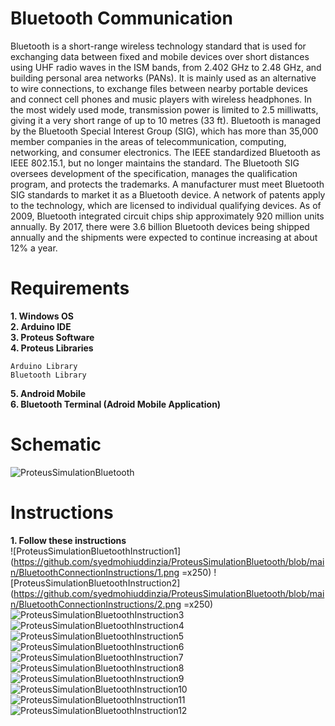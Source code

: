 # Bluetooth Communication

Bluetooth is a short-range wireless technology standard that is used for exchanging data between fixed and mobile devices over short distances using UHF radio waves in the ISM bands, from 2.402 GHz to 2.48 GHz, and building personal area networks (PANs). It is mainly used as an alternative to wire connections, to exchange files between nearby portable devices and connect cell phones and music players with wireless headphones. In the most widely used mode, transmission power is limited to 2.5 milliwatts, giving it a very short range of up to 10 metres (33 ft).
Bluetooth is managed by the Bluetooth Special Interest Group (SIG), which has more than 35,000 member companies in the areas of telecommunication, computing, networking, and consumer electronics. The IEEE standardized Bluetooth as IEEE 802.15.1, but no longer maintains the standard. The Bluetooth SIG oversees development of the specification, manages the qualification program, and protects the trademarks. A manufacturer must meet Bluetooth SIG standards to market it as a Bluetooth device. A network of patents apply to the technology, which are licensed to individual qualifying devices. As of 2009, Bluetooth integrated circuit chips ship approximately 920 million units annually. By 2017, there were 3.6 billion Bluetooth devices being shipped annually and the shipments were expected to continue increasing at about 12% a year.

# Requirements

**1. Windows OS** </br>
**2. Arduino IDE** </br>
**3. Proteus Software** </br>
**4. Proteus Libraries** </br>
```
Arduino Library
Bluetooth Library
```
**5. Android Mobile** </br>
**6. Bluetooth Terminal (Adroid Mobile Application)** </br>

# Schematic

![ProteusSimulationBluetooth](https://github.com/syedmohiuddinzia/RemoteIR/blob/main/RemoteIR.png)

# Instructions

**1. Follow these instructions** </br>
![ProteusSimulationBluetoothInstruction1](https://github.com/syedmohiuddinzia/ProteusSimulationBluetooth/blob/main/BluetoothConnectionInstructions/1.png =x250)
![ProteusSimulationBluetoothInstruction2](https://github.com/syedmohiuddinzia/ProteusSimulationBluetooth/blob/main/BluetoothConnectionInstructions/2.png =x250)
![ProteusSimulationBluetoothInstruction3](https://github.com/syedmohiuddinzia/ProteusSimulationBluetooth/blob/main/BluetoothConnectionInstructions/3.png)
![ProteusSimulationBluetoothInstruction4](https://github.com/syedmohiuddinzia/ProteusSimulationBluetooth/blob/main/BluetoothConnectionInstructions/4.png)
![ProteusSimulationBluetoothInstruction5](https://github.com/syedmohiuddinzia/ProteusSimulationBluetooth/blob/main/BluetoothConnectionInstructions/5.png)
![ProteusSimulationBluetoothInstruction6](https://github.com/syedmohiuddinzia/ProteusSimulationBluetooth/blob/main/BluetoothConnectionInstructions/6.png)
![ProteusSimulationBluetoothInstruction7](https://github.com/syedmohiuddinzia/ProteusSimulationBluetooth/blob/main/BluetoothConnectionInstructions/7.png)
![ProteusSimulationBluetoothInstruction8](https://github.com/syedmohiuddinzia/ProteusSimulationBluetooth/blob/main/BluetoothConnectionInstructions/8.png)
![ProteusSimulationBluetoothInstruction9](https://github.com/syedmohiuddinzia/ProteusSimulationBluetooth/blob/main/BluetoothConnectionInstructions/9.png)
![ProteusSimulationBluetoothInstruction10](https://github.com/syedmohiuddinzia/ProteusSimulationBluetooth/blob/main/BluetoothConnectionInstructions/10.png)
![ProteusSimulationBluetoothInstruction11](https://github.com/syedmohiuddinzia/ProteusSimulationBluetooth/blob/main/BluetoothConnectionInstructions/11.png)
![ProteusSimulationBluetoothInstruction12](https://github.com/syedmohiuddinzia/ProteusSimulationBluetooth/blob/main/BluetoothConnectionInstructions/12.png)
